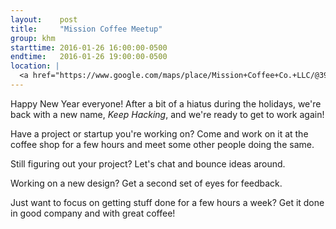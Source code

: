 ```yaml
---
layout:    post
title:     "Mission Coffee Meetup"
group: khm
starttime: 2016-01-26 16:00:00-0500
endtime:   2016-01-26 19:00:00-0500
location: |
  <a href="https://www.google.com/maps/place/Mission+Coffee+Co.+LLC/@39.9805566,-83.0046931,19.5z/data=!4m2!3m1!1s0x0000000000000000:0x0c6fccff56e2d8df!6m1!1e1" target="_blank">Mission Coffee, 11 Price Ave, Columbus, OH 43201</a>
---
```


Happy New Year everyone!  After a bit of a hiatus during the holidays, we're back with a new name, *Keep Hacking*, and we're ready to get to work again!

Have a project or startup you're working on?  Come and work on it at the coffee shop for a few hours and meet some other people doing the same.

Still figuring out your project?  Let's chat and bounce ideas around.

Working on a new design?  Get a second set of eyes for feedback.

Just want to focus on getting stuff done for a few hours a week?  Get it done in good company and with great coffee!
